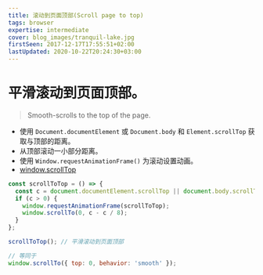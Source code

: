 ```yaml
---
title: 滚动到页面顶部(Scroll page to top)
tags: browser
expertise: intermediate
cover: blog_images/tranquil-lake.jpg
firstSeen: 2017-12-17T17:55:51+02:00
lastUpdated: 2020-10-22T20:24:30+03:00
---
```


# 平滑滚动到页面顶部。
> Smooth-scrolls to the top of the page.

- 使用 `Document.documentElement` 或 `Document.body` 和 `Element.scrollTop` 获取与顶部的距离。
- 从顶部滚动一小部分距离。
- 使用 `Window.requestAnimationFrame()` 为滚动设置动画。
- [window.scrollTop](https://developer.mozilla.org/zh-CN/docs/Web/API/Window/scrollTo)

```js
const scrollToTop = () => {
  const c = document.documentElement.scrollTop || document.body.scrollTop;
  if (c > 0) {
    window.requestAnimationFrame(scrollToTop);
    window.scrollTo(0, c - c / 8);
  }
};
```

```js
scrollToTop(); // 平滑滚动到页面顶部

// 等同于
window.scrollTo({ top: 0, behavior: 'smooth' });
```
